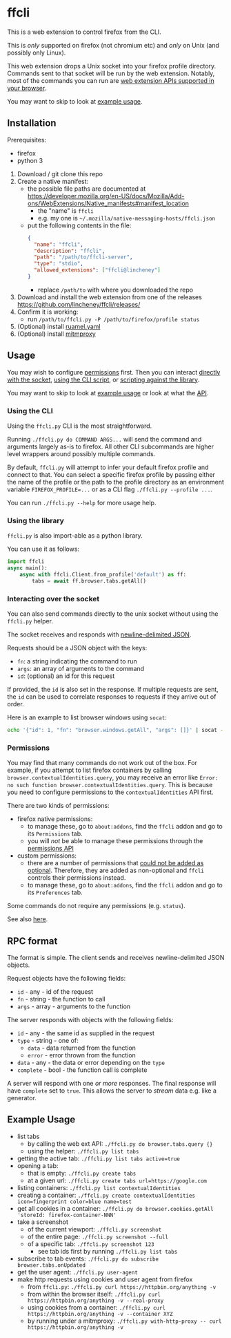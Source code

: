 # ffcli

This is a web extension to control firefox from the CLI.

This is *only* supported on firefox (not chromium etc)
and *only* on Unix (and possibly only Linux).

This web extension drops a Unix socket into your firefox profile directory.
Commands sent to that socket will be run by the web extension.
Notably, most of the commands you can run are
[web extension APIs supported in your browser](https://developer.mozilla.org/en-US/docs/Mozilla/Add-ons/WebExtensions/Browser_support_for_JavaScript_APIs).

You may want to skip to look at [example usage](#example-usage).

## Installation

Prerequisites:
* firefox
* python 3

1. Download / git clone this repo
1. Create a native manifest:
    * the possible file paths are documented at https://developer.mozilla.org/en-US/docs/Mozilla/Add-ons/WebExtensions/Native_manifests#manifest_location
        * the "name" is `ffcli`
        * e.g. my one is `~/.mozilla/native-messaging-hosts/ffcli.json`
    * put the following contents in the file:
        ```json
        {
          "name": "ffcli",
          "description": "ffcli",
          "path": "/path/to/ffcli-server",
          "type": "stdio",
          "allowed_extensions": ["ffcli@lincheney"]
        }
        ```
        * replace `/path/to` with where you downloaded the repo
1. Download and install the web extension from one of the releases https://github.com/lincheney/ffcli/releases/
1. Confirm it is working:
    * run `/path/to/ffcli.py -P /path/to/firefox/profile status`
1. (Optional) install [ruamel.yaml](https://yaml.readthedocs.io/en/latest/install/)
1. (Optional) install [mitmproxy](https://docs.mitmproxy.org/stable/overview-installation/)

## Usage

You may wish to configure [permissions](#permissions) first.
Then you can interact [directly with the socket](#interacting-over-the-socket),
[using the CLI script](#using-the-cli),
or [scripting against the library](#using-the-library).

You may want to skip to look at [example usage](#example-usage)
or look at what the [API](API.md).

### Using the CLI

Using the `ffcli.py` CLI is the most straightforward.

Running `./ffcli.py do COMMAND ARGS...` will send the command and arguments largely as-is to firefox.
All other CLI subcommands are higher level wrappers around possibly multiple commands.

By default, `ffcli.py` will attempt to infer your default firefox profile and connect to that.
You can select a specific firefox profile by passing either the name of the profile
or the path to the profile directory as an environment variable `FIREFOX_PROFILE=...`
or as a CLI flag `./ffcli.py --profile ...`.

You can run `./ffcli.py --help` for more usage help.

### Using the library

`ffcli.py` is also import-able as a python library.

You can use it as follows:
```python
import ffcli
async main():
    async with ffcli.Client.from_profile('default') as ff:
        tabs = await ff.browser.tabs.getAll()
```

### Interacting over the socket

You can also send commands directly to the unix socket without using the `ffcli.py` helper.

The socket receives and responds with [newline-delimited JSON](https://ndjson.org/).

Requests should be a JSON object with the keys:
* `fn`: a string indicating the command to run
* `args`: an array of arguments to the command
* `id`: (optional) an id for this request

If provided, the `id` is also set in the response.
If multiple requests are sent, the `id` can be used to correlate responses to requests if they arrive out of order.

Here is an example to list browser windows using `socat`:
```bash
echo '{"id": 1, "fn": "browser.windows.getAll", "args": []}' | socat - unix:///path/to/ffcli.sock
```

### Permissions

You may find that many commands do not work out of the box.
For example, if you attempt to list firefox containers by calling `browser.contextualIdentities.query`,
you may receive an error like `Error: no such function browser.contextualIdentities.query`.
This is because you need to configure permissions to the `contextualIdentities` API first.

There are two kinds of permissions:
* firefox native permissions:
    * to manage these, go to `about:addons`, find the `ffcli` addon and go to its `Permissions` tab.
    * you will *not* be able to manage these permissions through the [permissions API](https://developer.mozilla.org/en-US/docs/Mozilla/Add-ons/WebExtensions/API/permissions)
* custom permissions:
    * there are a number of permissions that [could not be added as optional](https://extensionworkshop.com/documentation/develop/request-the-right-permissions/#request-permissions-at-runtime). Therefore, they are added as non-optional and `ffcli` controls their permissions instead.
    * to manage these, go to `about:addons`, find the `ffcli` addon and go to its `Preferences` tab.

Some commands do not require any permissions (e.g. `status`).

See also [here](https://searchfox.org/mozilla-central/source/toolkit/components/extensions/ExtensionPermissionMessages.sys.mjs#32).

## RPC format

The format is simple.
The client sends and receives newline-delimited JSON objects.

Request objects have the following fields:
* `id` - any - id of the request
* `fn` - string - the function to call
* `args` - array - arguments to the function

The server responds with objects with the following fields:
* `id` - any - the same id as supplied in the request
* `type` - string - one of:
    * `data` - data returned from the function
    * `error` - error thrown from the function
* `data` - any - the data or error depending on the `type`
* `complete` - bool - the function call is complete

A server will respond with one *or more* responses.
The final response will have `complete` set to `true`.
This allows the server to *stream* data e.g. like a generator.

## Example Usage

* list tabs
    * by calling the web ext API: `./ffcli.py do browser.tabs.query {}`
    * using the helper: `./ffcli.py list tabs`
* getting the active tab: `./ffcli.py list tabs active=true`
* opening a tab:
    * that is empty: `./ffcli.py create tabs`
    * at a given url: `./ffcli.py create tabs url=https://google.com`
* listing containers: `./ffcli.py list contextualIdentities`
* creating a container: `./ffcli.py create contextualIdentities icon=fingerprint color=blue name=test`
* get all cookies in a container: `./ffcli.py do browser.cookies.getAll 'storeId: firefox-container-NNN'`
* take a screenshot
    * of the current viewport: `./ffcli.py screenshot`
    * of the entire page: `./ffcli.py screenshot --full`
    * of a specific tab: `./ffcli.py screenshot 123`
        * see tab ids first by running `./ffcli.py list tabs`
* subscribe to tab events: `./ffcli.py do subscribe browser.tabs.onUpdated`
* get the user agent: `./ffcli.py user-agent`
* make http requests using cookies and user agent from firefox
    * from `ffcli.py`: `./ffcli.py curl https://httpbin.org/anything -v`
    * from within the browser itself: `./ffcli.py curl https://httpbin.org/anything -v --real-proxy`
    * using cookies from a container: `./ffcli.py curl https://httpbin.org/anything -v --container XYZ`
    * by running under a mitmproxy: `./ffcli.py with-http-proxy -- curl https://httpbin.org/anything -v`
